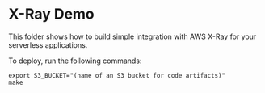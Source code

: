X-Ray Demo
==========

This folder shows how to build simple integration with AWS X-Ray for your serverless applications.

To deploy, run the following commands:

```
export S3_BUCKET="(name of an S3 bucket for code artifacts)"
make
```
